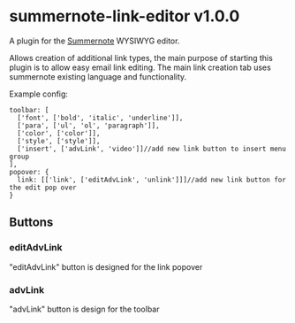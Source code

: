 # summernote-link-editor v1.0.0
A plugin for the [Summernote](https://github.com/summernote/summernote/) WYSIWYG editor.

Allows creation of additional link types, the main purpose of starting this plugin is to allow easy email link editing.
The main link creation tab uses summernote existing language and functionality.

Example config:
```
toolbar: [
  ['font', ['bold', 'italic', 'underline']],
  ['para', ['ul', 'ol', 'paragraph']],
  ['color', ['color']],
  ['style', ['style']],
  ['insert', ['advLink', 'video']]//add new link button to insert menu group
],
popover: {
  link: [['link', ['editAdvLink', 'unlink']]]//add new link button for the edit pop over
}
```

## Buttons ##
### editAdvLink ###
"editAdvLink" button is designed for the link popover
### advLink ###
"advLink" button is design for the toolbar
